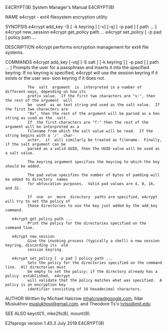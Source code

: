 E4CRYPT(8)                              System Manager's Manual                             E4CRYPT(8)

NAME
       e4crypt - ext4 filesystem encryption utility

SYNOPSIS
       e4crypt add_key -S [ -k keyring ] [-v] [-q] [ -p pad ] [ path ... ]
       e4crypt new_session
       e4crypt get_policy path ...
       e4crypt set_policy [ -p pad ] policy path ...

DESCRIPTION
       e4crypt performs encryption management for ext4 file systems.

COMMANDS
       e4crypt add_key [-vq] [-S salt ] [-k keyring ] [ -p pad ] [ path ... ]
              Prompts  the  user  for  a  passphrase and inserts it into the specified keyring.  If no
              keyring is specified, e4crypt will use the session keyring if it exists or the user ses‐
              sion keyring if it does not.

              The  salt  argument  is  interpreted in a number of different ways, depending on how its
              prefix value.  If the first two characters are "s:", then the rest of the argument  will
              be  used  as an text string and used as the salt value.  If the first two characters are
              "0x", then the rest of the argument will be parsed as a hex string as used as the  salt.
              If  the first characters are "f:" then the rest of the argument will be interpreted as a
              filename from which the salt value will be read.  If the string begins with a '/'  char‐
              acter,  it  will similarly be treated as filename.  Finally, if the salt argument can be
              parsed as a valid UUID, then the UUID value will be used as a salt value.

              The keyring argument specifies the keyring to which the key should be added.

              The pad value specifies the number of bytes of padding will be added to directory  names
              for obfuscation purposes.  Valid pad values are 4, 8, 16, and 32.

              If  one  or  more  directory  paths are specified, e4crypt will try to set the policy of
              those directories to use the key just added by the add_key command.

       e4crypt get_policy path ...
              Print the policy for the directories specified on the command line.

       e4crypt new_session
              Give the invoking process (typically a shell) a new session keyring, discarding its  old
              session keyring.

       e4crypt set_policy [ -p pad ] policy path ...
              Sets the policy for the directories specified on the command line.  All directories must
              be empty to set the policy; if the directory already has a policy  established,  e4crypt
              will validate that the policy matches what was specified.  A policy is an encryption key
              identifier consisting of 16 hexadecimal characters.

AUTHOR
       Written by Michael Halcrow <mhalcrow@google.com>, Ildar Muslukhov  <muslukhovi@gmail.com>,  and
       Theodore Ts'o <tytso@mit.edu>

SEE ALSO
       keyctl(1), mke2fs(8), mount(8).

E2fsprogs version 1.45.3                       July 2019                                    E4CRYPT(8)
